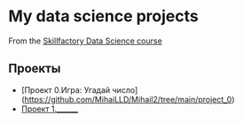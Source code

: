 # My data science projects
From the [Skillfactory Data Science course](https://skillfactory.ru/data-scientist)

## Проекты
* [Проект 0.Игра: Угадай число] (https://github.com/MihaiLLD/Mihail2/tree/main/project_0)
* [Проект 1.______](____)
